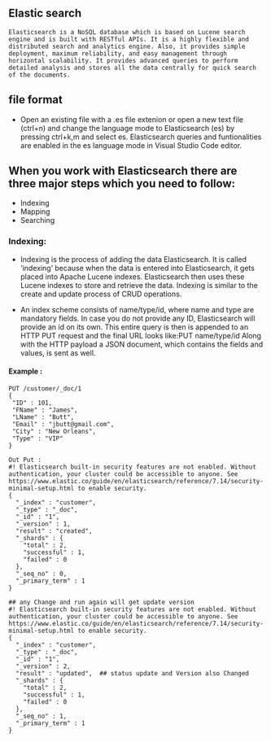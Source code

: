 ## Elastic search 
```
Elasticsearch is a NoSQL database which is based on Lucene search engine and is built with RESTful APIs. It is a highly flexible and distributed search and analytics engine. Also, it provides simple deployment, maximum reliability, and easy management through horizontal scalability. It provides advanced queries to perform detailed analysis and stores all the data centrally for quick search of the documents. 
```
## file format 
* Open an existing file with a .es file extenion or open a new text file (ctrl+n) and change the language mode to Elasticsearch (es) by pressing ctrl+k,m and select es. Elasticsearch queries and funtionalities are enabled in the es language mode in Visual Studio Code editor.

## When you work with Elasticsearch there are three major steps which you need to follow:

* Indexing
* Mapping
* Searching

### Indexing:
* Indexing is the process of adding the data Elasticsearch. It is called ‘indexing’ because when the data is entered into Elasticsearch, it gets placed into Apache Lucene indexes.  Elasticsearch then uses these Lucene indexes to store and retrieve the data. Indexing is similar to the create and update process of CRUD operations.

* An index scheme consists of name/type/id, where name and type are mandatory fields. In case you do not provide any ID, Elasticsearch will provide an id on its own. This entire query is then is appended to an HTTP PUT request and the final URL looks like:PUT name/type/id Along with the HTTP payload a JSON document, which contains the fields and values, is sent as well.

#### Example :
```
PUT /customer/_doc/1
{
 "ID" : 101,
 "FName" : "James",
 "LName" : "Butt",
 "Email" : "jbutt@gmail.com",
 "City" : "New Orleans",
 "Type" : "VIP"
}

Out Put :
#! Elasticsearch built-in security features are not enabled. Without authentication, your cluster could be accessible to anyone. See https://www.elastic.co/guide/en/elasticsearch/reference/7.14/security-minimal-setup.html to enable security.
{
  "_index" : "customer",
  "_type" : "_doc",
  "_id" : "1",
  "_version" : 1,
  "result" : "created",
  "_shards" : {
    "total" : 2,
    "successful" : 1,
    "failed" : 0
  },
  "_seq_no" : 0,
  "_primary_term" : 1
}

## any Change and run again will get update version
#! Elasticsearch built-in security features are not enabled. Without authentication, your cluster could be accessible to anyone. See https://www.elastic.co/guide/en/elasticsearch/reference/7.14/security-minimal-setup.html to enable security.
{
  "_index" : "customer",
  "_type" : "_doc",
  "_id" : "1",
  "_version" : 2,
  "result" : "updated",  ## status update and Version also Changed
  "_shards" : {
    "total" : 2,
    "successful" : 1,
    "failed" : 0
  },
  "_seq_no" : 1,
  "_primary_term" : 1
}



```




